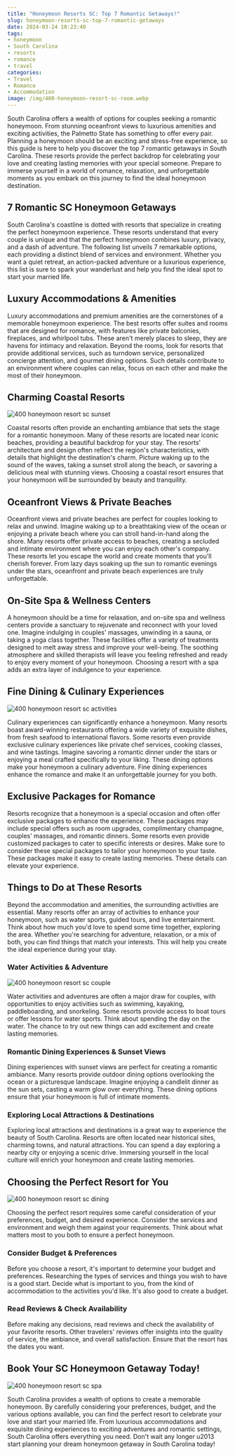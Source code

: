 ```yaml
---
title: "Honeymoon Resorts SC: Top 7 Romantic Getaways!"
slug: honeymoon-resorts-sc-top-7-romantic-getaways
date: 2024-03-24 10:23:40
tags:
- honeymoon
- South Carolina
- resorts
- romance
- travel
categories:
- Travel
- Romance
- Accommodation
image: /img/400-honeymoon-resort-sc-room.webp 
---
```

South Carolina offers a wealth of options for couples seeking a romantic honeymoon. From stunning oceanfront views to luxurious amenities and exciting activities, the Palmetto State has something to offer every pair. Planning a honeymoon should be an exciting and stress-free experience, so this guide is here to help you discover the top 7 romantic getaways in South Carolina. These resorts provide the perfect backdrop for celebrating your love and creating lasting memories with your special someone. Prepare to immerse yourself in a world of romance, relaxation, and unforgettable moments as you embark on this journey to find the ideal honeymoon destination.

## 7 Romantic SC Honeymoon Getaways

South Carolina's coastline is dotted with resorts that specialize in creating the perfect honeymoon experience. These resorts understand that every couple is unique and that the perfect honeymoon combines luxury, privacy, and a dash of adventure. The following list unveils 7 remarkable options, each providing a distinct blend of services and environment. Whether you want a quiet retreat, an action-packed adventure or a luxurious experience, this list is sure to spark your wanderlust and help you find the ideal spot to start your married life.

## Luxury Accommodations & Amenities

Luxury accommodations and premium amenities are the cornerstones of a memorable honeymoon experience. The best resorts offer suites and rooms that are designed for romance, with features like private balconies, fireplaces, and whirlpool tubs. These aren't merely places to sleep, they are havens for intimacy and relaxation. Beyond the rooms, look for resorts that provide additional services, such as turndown service, personalized concierge attention, and gourmet dining options. Such details contribute to an environment where couples can relax, focus on each other and make the most of their honeymoon.

## Charming Coastal Resorts

![400 honeymoon resort sc sunset](/img/400-honeymoon-resort-sc-sunset.webp)

Coastal resorts often provide an enchanting ambiance that sets the stage for a romantic honeymoon. Many of these resorts are located near iconic beaches, providing a beautiful backdrop for your stay. The resorts' architecture and design often reflect the region's characteristics, with details that highlight the destination's charm. Picture waking up to the sound of the waves, taking a sunset stroll along the beach, or savoring a delicious meal with stunning views. Choosing a coastal resort ensures that your honeymoon will be surrounded by beauty and tranquility.

## Oceanfront Views & Private Beaches

Oceanfront views and private beaches are perfect for couples looking to relax and unwind. Imagine waking up to a breathtaking view of the ocean or enjoying a private beach where you can stroll hand-in-hand along the shore. Many resorts offer private access to beaches, creating a secluded and intimate environment where you can enjoy each other's company. These resorts let you escape the world and create moments that you'll cherish forever. From lazy days soaking up the sun to romantic evenings under the stars, oceanfront and private beach experiences are truly unforgettable.

## On-Site Spa & Wellness Centers

A honeymoon should be a time for relaxation, and on-site spa and wellness centers provide a sanctuary to rejuvenate and reconnect with your loved one. Imagine indulging in couples' massages, unwinding in a sauna, or taking a yoga class together. These facilities offer a variety of treatments designed to melt away stress and improve your well-being. The soothing atmosphere and skilled therapists will leave you feeling refreshed and ready to enjoy every moment of your honeymoon. Choosing a resort with a spa adds an extra layer of indulgence to your experience.

## Fine Dining & Culinary Experiences

![400 honeymoon resort sc activities](/img/400-honeymoon-resort-sc-activities.webp)

Culinary experiences can significantly enhance a honeymoon. Many resorts boast award-winning restaurants offering a wide variety of exquisite dishes, from fresh seafood to international flavors. Some resorts even provide exclusive culinary experiences like private chef services, cooking classes, and wine tastings. Imagine savoring a romantic dinner under the stars or enjoying a meal crafted specifically to your liking. These dining options make your honeymoon a culinary adventure. Fine dining experiences enhance the romance and make it an unforgettable journey for you both.

## Exclusive Packages for Romance

Resorts recognize that a honeymoon is a special occasion and often offer exclusive packages to enhance the experience. These packages may include special offers such as room upgrades, complimentary champagne, couples' massages, and romantic dinners. Some resorts even provide customized packages to cater to specific interests or desires. Make sure to consider these special packages to tailor your honeymoon to your taste. These packages make it easy to create lasting memories. These details can elevate your experience.

## Things to Do at These Resorts

Beyond the accommodation and amenities, the surrounding activities are essential. Many resorts offer an array of activities to enhance your honeymoon, such as water sports, guided tours, and live entertainment. Think about how much you'd love to spend some time together, exploring the area. Whether you're searching for adventure, relaxation, or a mix of both, you can find things that match your interests. This will help you create the ideal experience during your stay.

### Water Activities & Adventure

![400 honeymoon resort sc couple](/img/400-honeymoon-resort-sc-couple.webp)

Water activities and adventures are often a major draw for couples, with opportunities to enjoy activities such as swimming, kayaking, paddleboarding, and snorkeling. Some resorts provide access to boat tours or offer lessons for water sports. Think about spending the day on the water. The chance to try out new things can add excitement and create lasting memories.

### Romantic Dining Experiences & Sunset Views

Dining experiences with sunset views are perfect for creating a romantic ambiance. Many resorts provide outdoor dining options overlooking the ocean or a picturesque landscape. Imagine enjoying a candlelit dinner as the sun sets, casting a warm glow over everything. These dining options ensure that your honeymoon is full of intimate moments.

### Exploring Local Attractions & Destinations

Exploring local attractions and destinations is a great way to experience the beauty of South Carolina. Resorts are often located near historical sites, charming towns, and natural attractions. You can spend a day exploring a nearby city or enjoying a scenic drive. Immersing yourself in the local culture will enrich your honeymoon and create lasting memories.

## Choosing the Perfect Resort for You

![400 honeymoon resort sc dining](/img/400-honeymoon-resort-sc-dining.webp)

Choosing the perfect resort requires some careful consideration of your preferences, budget, and desired experience. Consider the services and environment and weigh them against your requirements. Think about what matters most to you both to ensure a perfect honeymoon.

### Consider Budget & Preferences

Before you choose a resort, it's important to determine your budget and preferences. Researching the types of services and things you wish to have is a good start. Decide what is important to you, from the kind of accommodation to the activities you'd like. It's also good to create a budget.

### Read Reviews & Check Availability

Before making any decisions, read reviews and check the availability of your favorite resorts. Other travelers' reviews offer insights into the quality of service, the ambiance, and overall satisfaction. Ensure that the resort has the dates you want.

## Book Your SC Honeymoon Getaway Today!

![400 honeymoon resort sc spa](/img/400-honeymoon-resort-sc-spa.webp)

South Carolina provides a wealth of options to create a memorable honeymoon. By carefully considering your preferences, budget, and the various options available, you can find the perfect resort to celebrate your love and start your married life. From luxurious accommodations and exquisite dining experiences to exciting adventures and romantic settings, South Carolina offers everything you need. Don't wait any longer u2013 start planning your dream honeymoon getaway in South Carolina today!

